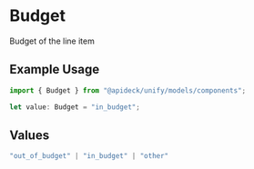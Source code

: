 # Budget

Budget of the line item

## Example Usage

```typescript
import { Budget } from "@apideck/unify/models/components";

let value: Budget = "in_budget";
```

## Values

```typescript
"out_of_budget" | "in_budget" | "other"
```